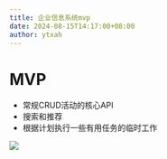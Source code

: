 ```yaml
---
title: 企业信息系统mvp
date: 2024-08-15T14:17:00+08:00
author: ytxah
---
```

# MVP
- 常规CRUD活动的核心API
- 搜索和推荐
- 根据计划执行一些有用任务的临时工作

![](/img/tech/mvp-archieve.jpeg)